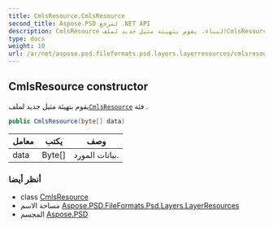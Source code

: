 ```yaml
---
title: CmlsResource.CmlsResource
second_title: Aspose.PSD لمرجع .NET API
description: CmlsResource البناء. يقوم بتهيئة مثيل جديد لملفCmlsResource فئة .
type: docs
weight: 10
url: /ar/net/aspose.psd.fileformats.psd.layers.layerresources/cmlsresource/cmlsresource/
---
```

## CmlsResource constructor

يقوم بتهيئة مثيل جديد لملف[`CmlsResource`](../) فئة .

```csharp
public CmlsResource(byte[] data)
```

| معامل | يكتب | وصف |
| --- | --- | --- |
| data | Byte[] | بيانات المورد. |

### أنظر أيضا

* class [CmlsResource](../)
* مساحة الاسم [Aspose.PSD.FileFormats.Psd.Layers.LayerResources](../../cmlsresource/)
* المجسم [Aspose.PSD](../../../)


